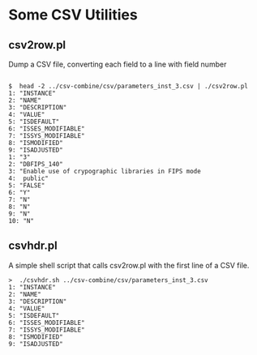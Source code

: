 
Some CSV Utilities
==================

## csv2row.pl

Dump a CSV file, converting each field to a line with field number

```text

$  head -2 ../csv-combine/csv/parameters_inst_3.csv | ./csv2row.pl
1: "INSTANCE"
2: "NAME"
3: "DESCRIPTION"
4: "VALUE"
5: "ISDEFAULT"
6: "ISSES_MODIFIABLE"
7: "ISSYS_MODIFIABLE"
8: "ISMODIFIED"
9: "ISADJUSTED"
1: "3"
2: "DBFIPS_140"
3: "Enable use of crypographic libraries in FIPS mode
4:  public"
5: "FALSE"
6: "Y"
7: "N"
8: "N"
9: "N"
10: "N"

```

## csvhdr.pl

A simple shell script that calls csv2row.pl with the first line of a CSV file.

```text
>  ./csvhdr.sh ../csv-combine/csv/parameters_inst_3.csv
1: "INSTANCE"
2: "NAME"
3: "DESCRIPTION"
4: "VALUE"
5: "ISDEFAULT"
6: "ISSES_MODIFIABLE"
7: "ISSYS_MODIFIABLE"
8: "ISMODIFIED"
9: "ISADJUSTED"
```


